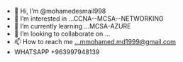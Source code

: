 - 👋 Hi, I’m @mohamedesmail998
- 👀 I’m interested in ...CCNA--MCSA--NETWORKING 
- 🌱 I’m currently learning ...MCSA-AZURE
- 💞️ I’m looking to collaborate on ...
- 📫 How to reach me ...mmohamed.md1999@gmail.com
- WHATSAPP +963997948139

<!---
mohamedesmail998/mohamedesmail998 is a ✨ special ✨ repository because its `README.md` (this file) appears on your GitHub profile.
You can click the Preview link to take a look at your changes.
--->
